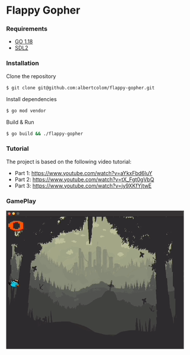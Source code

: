 Flappy Gopher
==============

### Requirements ###
- [GO 1.18](https://go.dev/)
- [SDL2](https://libsdl.org/download-2.0.php)

### Installation ###
Clone the repository
```sh
$ git clone git@github.com:albertcolom/flappy-gopher.git
```
Install dependencies
```sh
$ go mod vendor
```
Build & Run
```sh
$ go build && ./flappy-gopher
```

### Tutorial ###
The project is based on the following video tutorial:

- Part 1: https://www.youtube.com/watch?v=aYkxFbd6luY 
- Part 2: https://www.youtube.com/watch?v=tX_Fgt0gVbQ
- Part 3: https://www.youtube.com/watch?v=jy9XKfYjtwE

### GamePlay ###
![](resources/gameplay.gif)